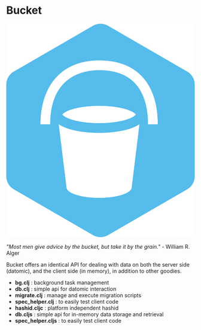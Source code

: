 # Bucket

![Bucket](https://github.com/cleancoders/c3kit/blob/main/img/bucket.png)

_"Most men give advice by the bucket, but take it by the grain."_ - William R. Alger

Bucket offers an identical API for dealing with data on both the server side (datomic), and the client side (in memory), in addition to other goodies.

 * __bg.clj__ : background task management
 * __db.clj__ : simple api for datomic interaction
 * __migrate.clj__ : manage and execute migration scripts
 * __spec_helper.clj__ : to easily test client code
 * __hashid.cljc__ : platform independent hashid
 * __db.cljs__ : simple api for in-memory data storage and retrieval
 * __spec_helper.cljs__ : to easily test client code



